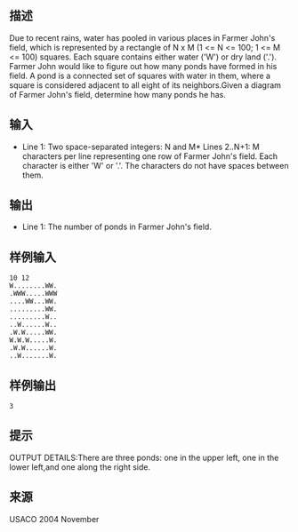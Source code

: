 ## 描述


Due to recent rains, water has pooled in various places in Farmer John's field, which is represented by a rectangle of N x M (1 <= N <= 100; 1 <= M <= 100) squares. Each square contains either water ('W') or dry land ('.').  Farmer John would like to figure out how many ponds have formed in his field.  A pond is a connected set of squares with water in them, where a square is considered adjacent to all eight of its neighbors.Given a diagram of Farmer John's field, determine how many ponds he has.

## 输入


* Line 1: Two space-separated integers: N and M* Lines 2..N+1: M characters per line representing one row of Farmer John's field.  Each character is either 'W' or '.'.  The characters do not have spaces between them.

## 输出


* Line 1: The number of ponds in Farmer John's field.

## 样例输入


```
10 12
W........WW.
.WWW.....WWW
....WW...WW.
.........WW.
.........W..
..W......W..
.W.W.....WW.
W.W.W.....W.
.W.W......W.
..W.......W.
```


## 样例输出


```
3
```


## 提示


OUTPUT DETAILS:There are three ponds: one in the upper left, one in the lower left,and one along the right side.

## 来源


USACO 2004 November

